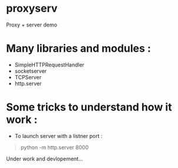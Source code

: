 # proxyserv
Proxy + server demo

# Many libraries and modules :
- SimpleHTTPRequestHandler 
- socketserver
- TCPServer
- http.server

# Some tricks to understand how it work :
- To launch server with a listner port :
> python -m http.server 8000


Under work and devlopement...

